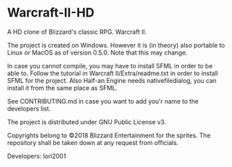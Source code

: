 # Warcraft-II-HD
A HD clone of Blizzard's classic RPG. Warcraft II.

The project is created on Windows. However it is (in theory) also portable to Linux or MacOS as of version 0.5.0. Note that this may change.

In case you cannot compile, you may have to install SFML in order to be able to. Follow the tutorial in Warcraft II/Extra/readme.txt in order to install SFML for the project.
Also Half-an Engine needs nativefiledialog, you can install it from the same place as SFML.

See CONTRIBUTING.md in case you want to add you'r name to the developers list.

The project is distributed under GNU Public License v3.

Copyrights belong to ©2018 Blizzard Entertainment for the sprites. The repository shall be taken down at any request from officials.

Developers: lori2001
